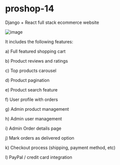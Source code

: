 # proshop-14

Django + React full stack ecommerce website

![image](https://user-images.githubusercontent.com/81713374/179392062-6fcec2e2-8b63-4f65-bd76-823d1027ad50.png)

It includes the following features:

  a) Full featured shopping cart
  
  b) Product reviews and ratings
  
  c) Top products carousel
  
  d) Product pagination
  
  e) Product search feature
  
  f) User profile with orders
  
  g) Admin product management
  
  h) Admin user management
  
  i) Admin Order details page
  
  j) Mark orders as delivered option
  
  k) Checkout process (shipping, payment method, etc)
  
  l) PayPal / credit card integration

